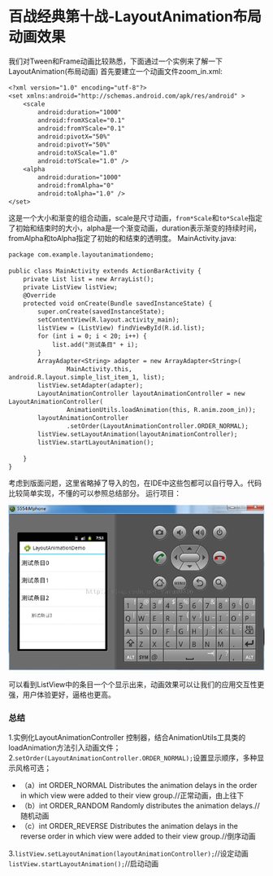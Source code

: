 # 百战经典第十战-LayoutAnimation布局动画效果

我们对Tween和Frame动画比较熟悉，下面通过一个实例来了解一下LayoutAnimation(布局动画)
首先要建立一个动画文件zoom_in.xml:

```
<?xml version="1.0" encoding="utf-8"?>  
<set xmlns:android="http://schemas.android.com/apk/res/android" >  
    <scale  
        android:duration="1000"  
        android:fromXScale="0.1"  
        android:fromYScale="0.1"  
        android:pivotX="50%"  
        android:pivotY="50%"  
        android:toXScale="1.0"  
        android:toYScale="1.0" />  
    <alpha  
        android:duration="1000"  
        android:fromAlpha="0"  
        android:toAlpha="1.0" />  
</set> 
```

这是一个大小和渐变的组合动画，scale是尺寸动画，`from*Scale`和`to*Scale`指定了初始和结束时的大小，alpha是一个渐变动画，duration表示渐变的持续时间，fromAlpha和toAlpha指定了初始的和结束的透明度。
MainActivity.java:

```
package com.example.layoutanimationdemo;   
  
public class MainActivity extends ActionBarActivity {  
    private List list = new ArrayList();  
    private ListView listView;  
    @Override  
    protected void onCreate(Bundle savedInstanceState) {  
        super.onCreate(savedInstanceState);  
        setContentView(R.layout.activity_main);  
        listView = (ListView) findViewById(R.id.list);  
        for (int i = 0; i < 20; i++) {  
            list.add("测试条目" + i);  
        }  
        ArrayAdapter<String> adapter = new ArrayAdapter<String>(  
                MainActivity.this, android.R.layout.simple_list_item_1, list);  
        listView.setAdapter(adapter);  
        LayoutAnimationController layoutAnimationController = new LayoutAnimationController(  
                AnimationUtils.loadAnimation(this, R.anim.zoom_in));  
        layoutAnimationController  
                .setOrder(LayoutAnimationController.ORDER_NORMAL);  
        listView.setLayoutAnimation(layoutAnimationController);  
        listView.startLayoutAnimation();  
  
    }  
}  
```
考虑到版面问题，这里省略掉了导入的包，在IDE中这些包都可以自行导入。代码比较简单实现，不懂的可以参照总结部分。
运行项目：

![](images/39.png)

可以看到ListView中的条目一个个显示出来，动画效果可以让我们的应用交互性更强，用户体验更好，逼格也更高。

### 总结

1.实例化LayoutAnimationController 控制器，结合AnimationUtils工具类的loadAnimation方法引入动画文件；
2.`setOrder(LayoutAnimationController.ORDER_NORMAL);`设置显示顺序，多种显示风格可选；
 
- （a）int	ORDER_NORMAL	Distributes the animation delays in the order in which view were added to their view group.//正常动画，由上往下
- （b）int	ORDER_RANDOM	Randomly distributes the animation delays.//随机动画
- （c）int	ORDER_REVERSE	Distributes the animation delays in the reverse order in which view were added to their view group.//倒序动画

3.`listView.setLayoutAnimation(layoutAnimationController);`//设定动画  
  `listView.startLayoutAnimation();`//启动动画